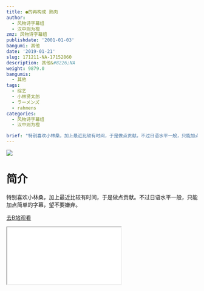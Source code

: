 ```yaml
---
title: ●的再构成 熟肉
author:
  - 风物诗字幕组
  - 汉中则为橙
zmz: 风物诗字幕组
publishdate: '2001-01-03'
bangumi: 其他
date: '2019-01-21'
slug: 171211-NA-17152860
description: 其他&#8226;NA
weight: 9879.0
bangumis:
  - 其他
tags:
  - 综艺
  - 小林贤太郎
  - ラーメンズ
  - rahmens
categories:
  - 风物诗字幕组
  - 汉中则为橙

brief: "特别喜欢小林桑，加上最近比较有时间，于是做点贡献。不过日语水平一般，只能加点简单的字幕，望不要嫌弃。"
---
```

![](https://i.imgur.com/4pwg84o.jpg)
# 简介  
特别喜欢小林桑，加上最近比较有时间，于是做点贡献。不过日语水平一般，只能加点简单的字幕，望不要嫌弃。  

[去B站观看](https://www.bilibili.com/video/av17152860/)
<div class ="resp-container"><iframe class="testiframe" src="//player.bilibili.com/player.html?aid=17152860"", scrolling="no", allowfullscreen="true" > </iframe></div> 

